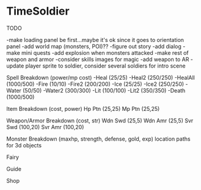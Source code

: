 # TimeSoldier

TODO

-make loading panel be first...maybe it's ok since it goes to orientation panel
-add world map (monsters, POI)??
-figure out story
-add dialog 
-make mini quests
-add explosion when monsters attacked
-make rest of weapon and armor
-consider skills images for magic
-add weapon to AR
-update player sprite to soldier, consider several soldiers for intro scene


Spell Breakdown (power/mp cost)
-Heal (25/25)
-Heal2 (250/250)
-HealAll (1000/500)
-Fire (10/10)
-Fire2 (200/200)
-Ice (25/25)
-Ice2 (250/250)
-Water (50/50)
-Water2 (300/300)
-Lit (100/100)
-Lit2 (350/350)
-Death (1000/500)

Item Breakdown (cost, power)
Hp Ptn (25,25)
Mp Ptn (25,25)

Weapon/Armor Breakdown (cost, str)
Wdn Swd (25,5)
Wdn Amr (25,5)
Svr Swd (100,20)
Svr Amr (100,20)

Monster Breakdown (maxhp, strength, defense, gold, exp)  location paths for 3d objects



Fairy   


Guide


Shop


